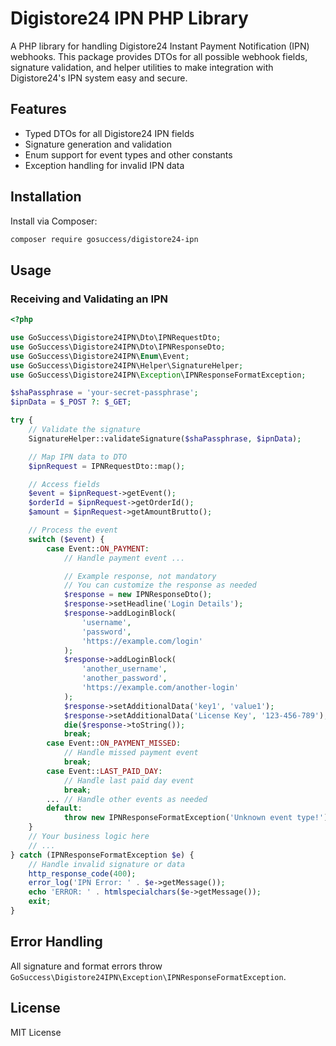 # Digistore24 IPN PHP Library

A PHP library for handling Digistore24 Instant Payment Notification (IPN) webhooks. This package provides DTOs for all possible webhook fields, signature validation, and helper utilities to make integration with Digistore24's IPN system easy and secure.

## Features
- Typed DTOs for all Digistore24 IPN fields
- Signature generation and validation
- Enum support for event types and other constants
- Exception handling for invalid IPN data

## Installation

Install via Composer:

```bash
composer require gosuccess/digistore24-ipn
```

## Usage


### Receiving and Validating an IPN

```php
<?php

use GoSuccess\Digistore24IPN\Dto\IPNRequestDto;
use GoSuccess\Digistore24IPN\Dto\IPNResponseDto;
use GoSuccess\Digistore24IPN\Enum\Event;
use GoSuccess\Digistore24IPN\Helper\SignatureHelper;
use GoSuccess\Digistore24IPN\Exception\IPNResponseFormatException;

$shaPassphrase = 'your-secret-passphrase';
$ipnData = $_POST ?: $_GET;

try {
    // Validate the signature
    SignatureHelper::validateSignature($shaPassphrase, $ipnData);

    // Map IPN data to DTO
    $ipnRequest = IPNRequestDto::map();

    // Access fields
    $event = $ipnRequest->getEvent();
    $orderId = $ipnRequest->getOrderId();
    $amount = $ipnRequest->getAmountBrutto();

    // Process the event
    switch ($event) {
        case Event::ON_PAYMENT:
            // Handle payment event ...

            // Example response, not mandatory
            // You can customize the response as needed
            $response = new IPNResponseDto();
            $response->setHeadline('Login Details');
            $response->addLoginBlock(
                'username',
                'password',
                'https://example.com/login'
            );
            $response->addLoginBlock(
                'another_username',
                'another_password',
                'https://example.com/another-login'
            );
            $response->setAdditionalData('key1', 'value1');
            $response->setAdditionalData('License Key', '123-456-789');
            die($response->toString());
            break;
        case Event::ON_PAYMENT_MISSED:
            // Handle missed payment event
            break;
        case Event::LAST_PAID_DAY:
            // Handle last paid day event
            break;
        ... // Handle other events as needed
        default:
            throw new IPNResponseFormatException('Unknown event type!');
    }
    // Your business logic here
    // ...
} catch (IPNResponseFormatException $e) {
    // Handle invalid signature or data
    http_response_code(400);
    error_log('IPN Error: ' . $e->getMessage());
    echo 'ERROR: ' . htmlspecialchars($e->getMessage());
    exit;
}
```

## Error Handling

All signature and format errors throw `GoSuccess\Digistore24IPN\Exception\IPNResponseFormatException`.

## License

MIT License
